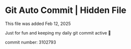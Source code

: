 # Git Auto Commit | Hidden File

This file was added Feb 12, 2025

Just for fun and keeping my daily git commit active 🤪

commit number: 3102793
